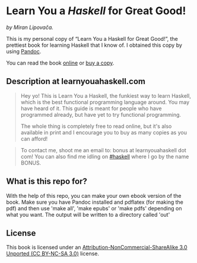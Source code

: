 Learn You a _Haskell_ for Great Good!
=====================================

_by Miran Lipovača._

This is my personal copy of “Learn You a Haskell for Great Good!”, the prettiest
book for learning Haskell that I know of. I obtained this copy by using
[Pandoc](http://johnmacfarlane.net/pandoc/).

You can read the book [online](http://learnyouahaskell.com/chapters) or [buy a
copy](http://nostarch.com/lyah.htm).

Description at learnyouahaskell.com
-----------------------------------

> Hey yo! This is Learn You a Haskell, the funkiest way to learn Haskell, which
> is the best functional programming language around. You may have heard of it.
> This guide is meant for people who have programmed already, but have yet to
> try functional programming.
>
> The whole thing is completely free to read online, but it's also available in
> print and I encourage you to buy as many copies as you can afford!

> To contact me, shoot me an email to: bonus at learnyouahaskell dot com! You
> can also find me idling on [#haskell](irc://irc.freenode.net/haskell) where I
> go by the name BONUS.

What is this repo for?
----------------------

With the help of this repo, you can make your own ebook version of the book.
Make sure you have Pandoc installed and pdflatex (for making the pdf) and then 
use 'make all', 'make epubs' or 'make pdfs' depending on what you want.
The output will be written to a directory called 'out'

License
-------

This book is licensed under an [Attribution-NonCommercial-ShareAlike 3.0
Unported (CC BY-NC-SA 3.0)](http://creativecommons.org/licenses/by-nc-sa/3.0/)
license.

